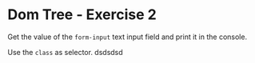 # Dom Tree - Exercise 2

Get the value of the `form-input` text input field and print it in the console.

Use the `class` as selector.
dsdsdsd
